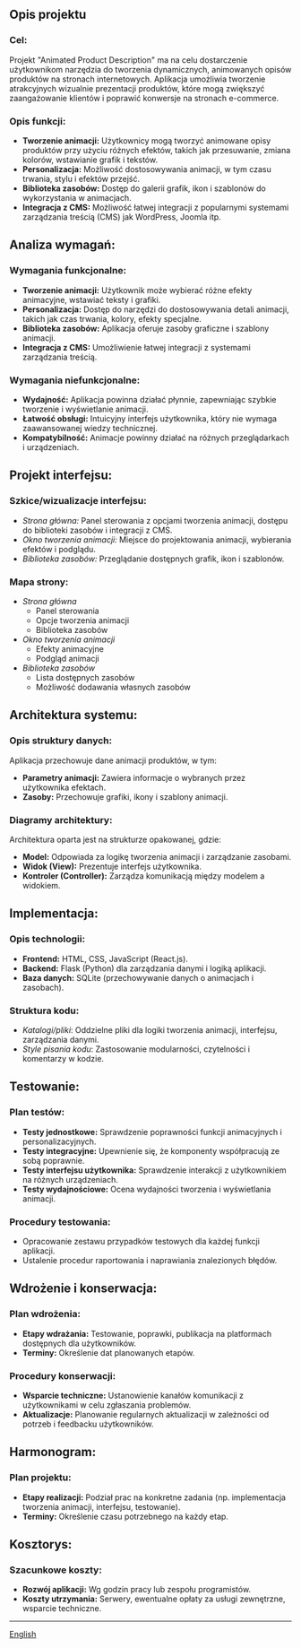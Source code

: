## Opis projektu

### Cel:

Projekt "Animated Product Description" ma na celu dostarczenie użytkownikom narzędzia do tworzenia dynamicznych, animowanych opisów produktów na stronach internetowych. Aplikacja umożliwia tworzenie atrakcyjnych wizualnie prezentacji produktów, które mogą zwiększyć zaangażowanie klientów i poprawić konwersje na stronach e-commerce.

### Opis funkcji:

- **Tworzenie animacji:** Użytkownicy mogą tworzyć animowane opisy produktów przy użyciu różnych efektów, takich jak przesuwanie, zmiana kolorów, wstawianie grafik i tekstów.
- **Personalizacja:** Możliwość dostosowywania animacji, w tym czasu trwania, stylu i efektów przejść.
- **Biblioteka zasobów:** Dostęp do galerii grafik, ikon i szablonów do wykorzystania w animacjach.
- **Integracja z CMS:** Możliwość łatwej integracji z popularnymi systemami zarządzania treścią (CMS) jak WordPress, Joomla itp.

## Analiza wymagań:

### Wymagania funkcjonalne:

- **Tworzenie animacji:** Użytkownik może wybierać różne efekty animacyjne, wstawiać teksty i grafiki.
- **Personalizacja:** Dostęp do narzędzi do dostosowywania detali animacji, takich jak czas trwania, kolory, efekty specjalne.
- **Biblioteka zasobów:** Aplikacja oferuje zasoby graficzne i szablony animacji.
- **Integracja z CMS:** Umożliwienie łatwej integracji z systemami zarządzania treścią.

### Wymagania niefunkcjonalne:

- **Wydajność:** Aplikacja powinna działać płynnie, zapewniając szybkie tworzenie i wyświetlanie animacji.
- **Łatwość obsługi:** Intuicyjny interfejs użytkownika, który nie wymaga zaawansowanej wiedzy technicznej.
- **Kompatybilność:** Animacje powinny działać na różnych przeglądarkach i urządzeniach.

## Projekt interfejsu:

### Szkice/wizualizacje interfejsu:

- _Strona główna:_ Panel sterowania z opcjami tworzenia animacji, dostępu do biblioteki zasobów i integracji z CMS.
- _Okno tworzenia animacji:_ Miejsce do projektowania animacji, wybierania efektów i podglądu.
- _Biblioteka zasobów:_ Przeglądanie dostępnych grafik, ikon i szablonów.

### Mapa strony:

- _Strona główna_
  - Panel sterowania
  - Opcje tworzenia animacji
  - Biblioteka zasobów
- _Okno tworzenia animacji_
  - Efekty animacyjne
  - Podgląd animacji
- _Biblioteka zasobów_
  - Lista dostępnych zasobów
  - Możliwość dodawania własnych zasobów

## Architektura systemu:

### Opis struktury danych:

Aplikacja przechowuje dane animacji produktów, w tym:

- **Parametry animacji:** Zawiera informacje o wybranych przez użytkownika efektach.
- **Zasoby:** Przechowuje grafiki, ikony i szablony animacji.

### Diagramy architektury:

Architektura oparta jest na strukturze opakowanej, gdzie:

- **Model:** Odpowiada za logikę tworzenia animacji i zarządzanie zasobami.
- **Widok (View):** Prezentuje interfejs użytkownika.
- **Kontroler (Controller):** Zarządza komunikacją między modelem a widokiem.

## Implementacja:

### Opis technologii:

- **Frontend:** HTML, CSS, JavaScript (React.js).
- **Backend:** Flask (Python) dla zarządzania danymi i logiką aplikacji.
- **Baza danych:** SQLite (przechowywanie danych o animacjach i zasobach).

### Struktura kodu:

- _Katalogi/pliki_: Oddzielne pliki dla logiki tworzenia animacji, interfejsu, zarządzania danymi.
- _Style pisania kodu_: Zastosowanie modularności, czytelności i komentarzy w kodzie.

## Testowanie:

### Plan testów:

- **Testy jednostkowe:** Sprawdzenie poprawności funkcji animacyjnych i personalizacyjnych.
- **Testy integracyjne:** Upewnienie się, że komponenty współpracują ze sobą poprawnie.
- **Testy interfejsu użytkownika:** Sprawdzenie interakcji z użytkownikiem na różnych urządzeniach.
- **Testy wydajnościowe:** Ocena wydajności tworzenia i wyświetlania animacji.

### Procedury testowania:

- Opracowanie zestawu przypadków testowych dla każdej funkcji aplikacji.
- Ustalenie procedur raportowania i naprawiania znalezionych błędów.

## Wdrożenie i konserwacja:

### Plan wdrożenia:

- **Etapy wdrażania:** Testowanie, poprawki, publikacja na platformach dostępnych dla użytkowników.
- **Terminy:** Określenie dat planowanych etapów.

### Procedury konserwacji:

- **Wsparcie techniczne:** Ustanowienie kanałów komunikacji z użytkownikami w celu zgłaszania problemów.
- **Aktualizacje:** Planowanie regularnych aktualizacji w zależności od potrzeb i feedbacku użytkowników.

## Harmonogram:

### Plan projektu:

- **Etapy realizacji:** Podział prac na konkretne zadania (np. implementacja tworzenia animacji, interfejsu, testowanie).
- **Terminy:** Określenie czasu potrzebnego na każdy etap.

## Kosztorys:

### Szacunkowe koszty:

- **Rozwój aplikacji:** Wg godzin pracy lub zespołu programistów.
- **Koszty utrzymania:** Serwery, ewentualne opłaty za usługi zewnętrzne, wsparcie techniczne.

---

[English](/README.md)

